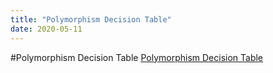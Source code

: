 ```yaml
---
title: "Polymorphism Decision Table"
date: 2020-05-11
---
```


#Polymorphism Decision Table
[Polymorphism Decision Table](/assets/PolymorphismDecisionTable.png)
